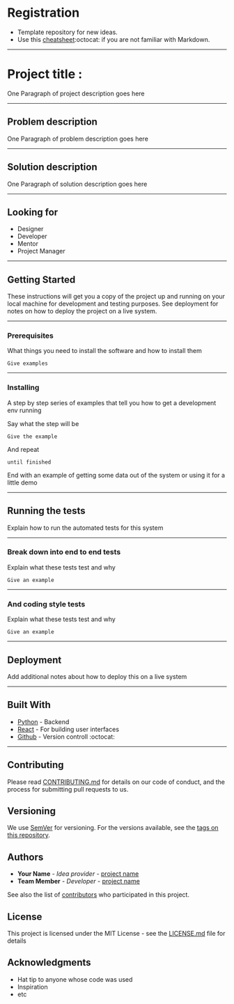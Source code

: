 # Registration

* Template repository for new ideas.
* Use this [cheatsheet](https://guides.github.com/pdfs/markdown-cheatsheet-online.pdf):octocat: if you are not familiar with Markdown.

---
# Project title : 

One Paragraph of project description goes here

---
## Problem description 

One Paragraph of problem description goes here

---
## Solution description 

One Paragraph of solution description goes here

---
## Looking for
* Designer
* Developer
* Mentor
* Project Manager

---
## Getting Started

These instructions will get you a copy of the project up and running on your local machine for development and testing purposes. See deployment for notes on how to deploy the project on a live system.

---
### Prerequisites

What things you need to install the software and how to install them

```
Give examples
```

---
### Installing

A step by step series of examples that tell you how to get a development env running

Say what the step will be

```
Give the example
```

And repeat

```
until finished
```

End with an example of getting some data out of the system or using it for a little demo

---
## Running the tests

Explain how to run the automated tests for this system

---
### Break down into end to end tests

Explain what these tests test and why

```
Give an example
```

---
### And coding style tests

Explain what these tests test and why

```
Give an example
```

---
## Deployment

Add additional notes about how to deploy this on a live system

---
## Built With

* [Python](https://www.python.org/) - Backend
* [React](https://reactjs.org/) - For building user interfaces
* [Github](https://github.com/github) - Version controll :octocat:

---
## Contributing

Please read [CONTRIBUTING.md](https://gist.github.com/PurpleBooth/b24679402957c63ec426) for details on our code of conduct, and the process for submitting pull requests to us.

## Versioning

We use [SemVer](http://semver.org/) for versioning. For the versions available, see the [tags on this repository](https://github.com/your/project/tags). 

## Authors

* **Your Name** - *Idea provider* - [project name](https://github.com/projectname)
* **Team Member** - *Developer* - [project name](https://github.com/projectname)

See also the list of [contributors](https://github.com/your/project/contributors) who participated in this project.

## License

This project is licensed under the MIT License - see the [LICENSE.md](LICENSE.md) file for details

## Acknowledgments

* Hat tip to anyone whose code was used
* Inspiration
* etc
